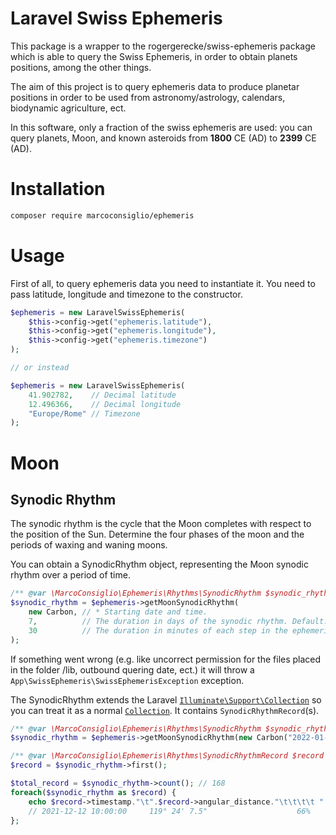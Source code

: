 # Laravel Swiss Ephemeris
This package is a wrapper to the rogergerecke/swiss-ephemeris package which is able to query the Swiss Ephemeris, in order to obtain planets positions, among the other things.

The aim of this project is to query ephemeris data to produce planetar positions in order to be used from astronomy/astrology, calendars, biodynamic agriculture, ect.

In this software, only a fraction of the swiss ephemeris are used: you can query planets, Moon, and known asteroids from **1800** CE (AD) to **2399** CE (AD).

# Installation
```bash
composer require marcoconsiglio/ephemeris
```
# Usage
First of all, to query ephemeris data you need to instantiate it. You need to pass latitude, longitude and timezone to the constructor.

```php
$ephemeris = new LaravelSwissEphemeris(
    $this->config->get("ephemeris.latitude"), 
    $this->config->get("ephemeris.longitude"),
    $this->config->get("ephemeris.timezone")
);

// or instead

$ephemeris = new LaravelSwissEphemeris(
    41.902782,    // Decimal latitude
    12.496366,    // Decimal longitude
    "Europe/Rome" // Timezone
);
```

# Moon
## Synodic Rhythm
The synodic rhythm is the cycle that the Moon completes with respect to the position of the Sun. Determine the four phases of the moon and the periods of waxing and waning moons.

You can obtain a SynodicRhythm object, representing the Moon synodic rhythm over a period of time.
```php
/** @var \MarcoConsiglio\Ephemeris\Rhythms\SynodicRhythm $synodic_rhythm */
$synodic_rhythm = $ephemeris->getMoonSynodicRhythm(
    new Carbon, // * Starting date and time.
    7,          // The duration in days of the synodic rhythm. Default: 30
    30          // The duration in minutes of each step in the ephemeris. Default: 60
);
```
If something went wrong (e.g. like uncorrect permission for the files placed in the folder /lib, outbound quering date, ect.) it will throw a `App\SwissEphemeris\SwissEphemerisException` exception.

The SynodicRhythm extends the Laravel [`Illuminate\Support\Collection`](https://laravel.com/docs/8.x/collections) so you can treat it as a normal [`Collection`](https://laravel.com/docs/8.x/collections#available-methods). It contains `SynodicRhythmRecord`(s).

```php
/** @var \MarcoConsiglio\Ephemeris\Rhythms\SynodicRhythm $synodic_rhythm */
$synodic_rhythm = $ephemeris->getMoonSynodicRhythm(new Carbon("2022-01-12"), 7); 

/** @var \MarcoConsiglio\Ephemeris\Rhythms\SynodicRhythmRecord $record */
$record = $synodic_rhythm->first();

$total_record = $synodic_rhythm->count(); // 168
foreach($synodic_rhythm as $record) { 
    echo $record->timestamp."\t".$record->angular_distance."\t\t\t\t ".($record->percentage * 100)."%\n"; 
    // 2021-12-12 10:00:00     119° 24' 7.5"                    66%
};
```